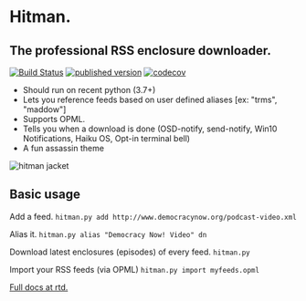 Hitman.
=======
The professional RSS enclosure downloader.
-------------------------------------------
[![Build Status](https://travis-ci.com/jrabbit/hitman.svg?branch=dev)](https://travis-ci.com/jrabbit/hitman)
[![published version](https://img.shields.io/pypi/v/hitman.svg)](https://pypi.org/project/hitman/)
[![codecov](https://codecov.io/gh/jrabbit/hitman/branch/master/graph/badge.svg)](https://codecov.io/gh/jrabbit/hitman)



+   Should run on recent python (3.7+)
+   Lets you reference feeds based on user defined aliases [ex: "trms", "maddow"]
+   Supports OPML.
+   Tells you when a download is done (OSD-notify, send-notify, Win10 Notifications, Haiku OS, Opt-in terminal bell)
+   A fun assassin theme

![hitman jacket](http://upload.wikimedia.org/wikipedia/en/7/76/Hit_mancons.jpg)

Basic usage
-----------

Add a feed.
`hitman.py add http://www.democracynow.org/podcast-video.xml`

Alias it.
`hitman.py alias "Democracy Now! Video" dn`

Download latest enclosures (episodes) of every feed.
`hitman.py`

Import your RSS feeds (via OPML)
`hitman.py import myfeeds.opml`

[Full docs at rtd.](https://hitman.readthedocs.io/en/latest/)
